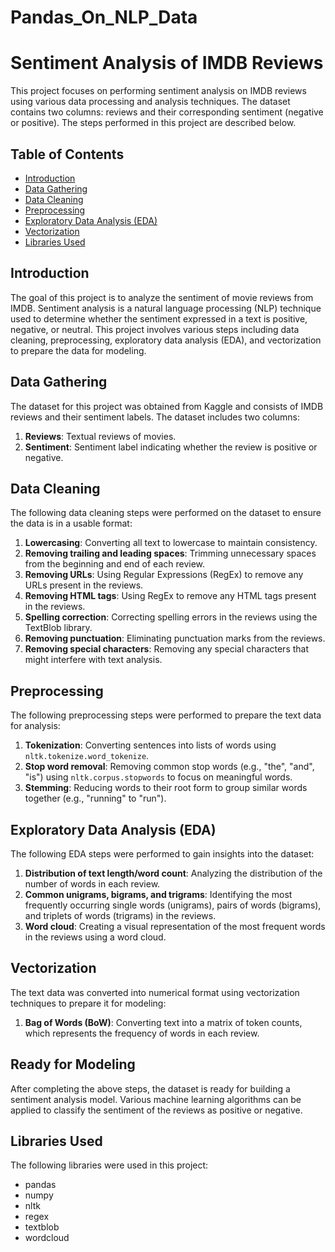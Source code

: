 # Pandas_On_NLP_Data
# Sentiment Analysis of IMDB Reviews

This project focuses on performing sentiment analysis on IMDB reviews using various data processing and analysis techniques. The dataset contains two columns: reviews and their corresponding sentiment (negative or positive). The steps performed in this project are described below.

## Table of Contents
- [Introduction](#introduction)
- [Data Gathering](#data-gathering)
- [Data Cleaning](#data-cleaning)
- [Preprocessing](#preprocessing)
- [Exploratory Data Analysis (EDA)](#exploratory-data-analysis-eda)
- [Vectorization](#vectorization)
- [Libraries Used](#libraries-used)

## Introduction
The goal of this project is to analyze the sentiment of movie reviews from IMDB. Sentiment analysis is a natural language processing (NLP) technique used to determine whether the sentiment expressed in a text is positive, negative, or neutral. This project involves various steps including data cleaning, preprocessing, exploratory data analysis (EDA), and vectorization to prepare the data for modeling.

## Data Gathering
The dataset for this project was obtained from Kaggle and consists of IMDB reviews and their sentiment labels. The dataset includes two columns:
1. **Reviews**: Textual reviews of movies.
2. **Sentiment**: Sentiment label indicating whether the review is positive or negative.

## Data Cleaning
The following data cleaning steps were performed on the dataset to ensure the data is in a usable format:
1. **Lowercasing**: Converting all text to lowercase to maintain consistency.
2. **Removing trailing and leading spaces**: Trimming unnecessary spaces from the beginning and end of each review.
3. **Removing URLs**: Using Regular Expressions (RegEx) to remove any URLs present in the reviews.
4. **Removing HTML tags**: Using RegEx to remove any HTML tags present in the reviews.
5. **Spelling correction**: Correcting spelling errors in the reviews using the TextBlob library.
6. **Removing punctuation**: Eliminating punctuation marks from the reviews.
7. **Removing special characters**: Removing any special characters that might interfere with text analysis.

## Preprocessing
The following preprocessing steps were performed to prepare the text data for analysis:
1. **Tokenization**: Converting sentences into lists of words using `nltk.tokenize.word_tokenize`.
2. **Stop word removal**: Removing common stop words (e.g., "the", "and", "is") using `nltk.corpus.stopwords` to focus on meaningful words.
3. **Stemming**: Reducing words to their root form to group similar words together (e.g., "running" to "run").

## Exploratory Data Analysis (EDA)
The following EDA steps were performed to gain insights into the dataset:
1. **Distribution of text length/word count**: Analyzing the distribution of the number of words in each review.
2. **Common unigrams, bigrams, and trigrams**: Identifying the most frequently occurring single words (unigrams), pairs of words (bigrams), and triplets of words (trigrams) in the reviews.
3. **Word cloud**: Creating a visual representation of the most frequent words in the reviews using a word cloud.

## Vectorization
The text data was converted into numerical format using vectorization techniques to prepare it for modeling:
1. **Bag of Words (BoW)**: Converting text into a matrix of token counts, which represents the frequency of words in each review.

## Ready for Modeling
After completing the above steps, the dataset is ready for building a sentiment analysis model. Various machine learning algorithms can be applied to classify the sentiment of the reviews as positive or negative.

## Libraries Used
The following libraries were used in this project:
- pandas
- numpy
- nltk
- regex
- textblob
- wordcloud

